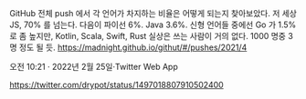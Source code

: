 GitHub 전체 push 에서 각 언어가 차지하는 비율은 어떻게 되는지 찾아보았다. 저 세상 JS, 70% 를 넘는다. 다음이 파이선 6%. Java 3.6%. 신형 언어들 중에선 Go 가 1.5% 로 좀 높지만, Kotlin, Scala, Swift, Rust 실상은 쓰는 사람이 거의 없다. 1000 명중 3명 정도 될 듯. https://madnight.github.io/githut/#/pushes/2021/4

오전 10:21 · 2022년 2월 25일·Twitter Web App

https://twitter.com/drypot/status/1497018807910502400
